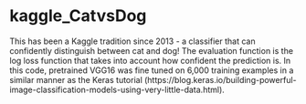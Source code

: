 # kaggle_CatvsDog
<p>This has been a Kaggle tradition since 2013 - a classifier that can confidently distinguish between cat and dog! The evaluation function is the log loss function that takes into account how confident the prediction is. In this code, pretrained VGG16 was fine tuned on 6,000 training examples in a similar manner as the Keras tutorial (https://blog.keras.io/building-powerful-image-classification-models-using-very-little-data.html). 

